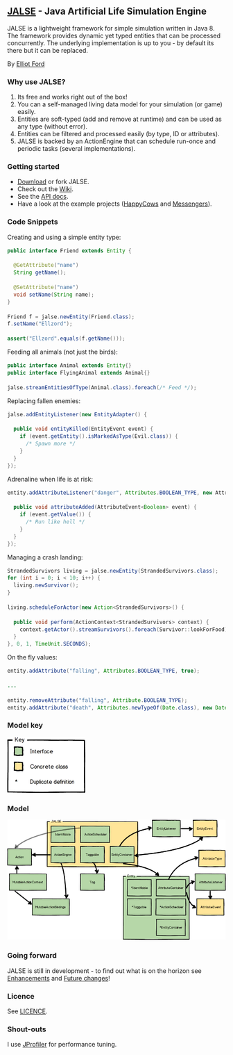 ## [JALSE](https://ellzord.github.io/JALSE) - Java Artificial Life Simulation Engine
JALSE is a lightweight framework for simple simulation written in Java 8. The framework provides dynamic yet typed entities that can be processed concurrently. The underlying implementation is up to you - by default its there but it can be replaced.

By [Elliot Ford](https://twitter.com/ellzord)

### Why use JALSE?
1. Its free and works right out of the box!
2. You can a self-managed living data model for your simulation (or game) easily.
3. Entities are soft-typed (add and remove at runtime) and can be used as any type (without error).
4. Entities can be filtered and processed easily (by type, ID or attributes).
5. JALSE is backed by an ActionEngine that can schedule run-once and periodic tasks (several implementations).

### Getting started
* [Download](https://github.com/Ellzord/JALSE/releases) or fork JALSE.
* Check out the [Wiki](https://github.com/Ellzord/JALSE/wiki).
* See the [API docs](http://ellzord.github.io/JALSE/docs/).
* Have a look at the example projects ([HappyCows](https://github.com/Ellzord/JALSE-HappyCows) and [Messengers](https://github.com/Ellzord/JALSE-Messengers)).

### Code Snippets
Creating and using a simple entity type:
```java
public interface Friend extends Entity {

  @GetAttribute("name")
  String getName();
  
  @SetAttribute("name")
  void setName(String name);
}

Friend f = jalse.newEntity(Friend.class);
f.setName("Ellzord");

assert("Ellzord".equals(f.getName()));
```

Feeding all animals (not just the birds):
```java
public interface Animal extends Entity{}
public interface FlyingAnimal extends Animal{}

jalse.streamEntitiesOfType(Animal.class).foreach(/* Feed */);
```

Replacing fallen enemies:
```java
jalse.addEntityListener(new EntityAdapter() {

  public void entityKilled(EntityEvent event) {
    if (event.getEntity().isMarkedAsType(Evil.class)) {
      /* Spawn more */
    }
  }
});
```

Adrenaline when life is at risk:
```java
entity.addAttributeListener("danger", Attributes.BOOLEAN_TYPE, new AttributeAdapter<Boolean>(){

  public void attributeAdded(AttributeEvent<Boolean> event) {
    if (event.getValue()) {
      /* Run like hell */
    }
  }
});
```

Managing a crash landing:
```java
StrandedSurvivors living = jalse.newEntity(StrandedSurvivors.class);
for (int i = 0; i < 10; i++) {
  living.newSurvivor();
}

living.scheduleForActor(new Action<StrandedSurvivors>() {

  public void perform(ActionContext<StrandedSurvivors> context) {
    context.getActor().streamSurvivors().foreach(Survivor::lookForFood);
  }
}, 0, 1, TimeUnit.SECONDS);
```

On the fly values:
```java
entity.addAttribute("falling", Attributes.BOOLEAN_TYPE, true);

...

entity.removeAttribute("falling", Attribute.BOOLEAN_TYPE);
entity.addAttribute("death", Attributes.newTypeOf(Date.class), new Date());
```

### Model key
![GitHub Logo](/jalse-model-key.png)

### Model
![GitHub Logo](/jalse-model.png)

### Going forward
JALSE is still in development - to find out what is on the horizon see [Enhancements](https://github.com/Ellzord/JALSE/issues?q=is%3Aopen+is%3Aissue+label%3Aenhancement) and [Future changes](https://github.com/Ellzord/JALSE/wiki/Future-changes)!

### Licence
See [LICENCE](https://github.com/Ellzord/JALSE/blob/master/LICENSE).

### Shout-outs
I use [JProfiler](http://www.ej-technologies.com/products/jprofiler/overview.html) for performance tuning.
